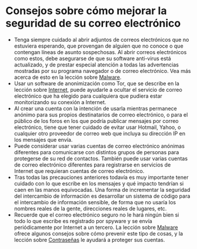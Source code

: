 [Title]: # (Sugerencias para mejorar la seguridad de su correo electrónico)
[Order]: # (9)

# Consejos sobre cómo mejorar la seguridad de su correo electrónico

*   Tenga siempre cuidado al abrir adjuntos de correos electrónicos que no estuviera esperando, que provengan de alguien que no conoce o que contengan líneas de asunto sospechosas. Al abrir correos electrónicos como estos, debe asegurarse de que su software anti-virus está actualizado, y de prestar especial atención a todas las advertencias mostradas por su programa navegador o de correo electrónico. Vea más acerca de esto en la lección sobre [Malware](umbrella://lesson/malware).
*   Usar un software de anonimización como Tor, que se describe en la lección sobre [Internet](umbrella://lesson/the-internet), puede ayudarle a ocultar el servicio de correo electrónico que ha elegido para cualquiera que pudiera estar monitorizando su conexión a Internet.
*   Al crear una cuenta con la intención de usarla mientras permanece anónimo para sus propios destinatarios de correo electrónico, o para el público de los foros en los que podría publicar mensajes por correo electrónico, tiene que tener cuidado de evitar usar Hotmail, Yahoo, o cualquier otro proveedor de correo web que incluya su dirección IP en los mensajes que envía.
*   Puede considerar usar varias cuentas de correo electrónico anónimas diferentes para comunicarse con distintos grupos de personas para protegerse de su red de contactos. También puede usar varias cuentas de correo electrónico diferentes para registrarse en servicios de Internet que requieran cuentas de correo electrónico.
*   Tras todas las precauciones anteriores todavía es muy importante tener cuidado con lo que escribe en los mensajes y qué impacto tendrían si caen en las manos equivocadas. Una forma de incrementar la seguridad del intercambio de información es desarrollar un sistema de código para el intercambio de información sensible, de forma que no usaría los nombres reales de la gente, direcciones reales de lugares, etc.
*   Recuerde que el correo electrónico seguro no le hará ningún bien si todo lo que escribe es registrado por spyware y se envía periódicamente por Internet a un tercero. La lección sobre [Malware](umbrella://lesson/malware) ofrece algunos consejos sobre cómo prevenir este tipo de cosas, y la lección sobre [Contraseñas](umbrella://lesson/passwords) le ayudará a proteger sus cuentas.